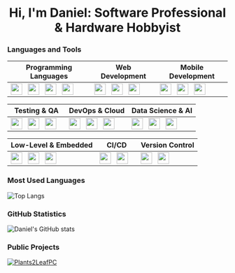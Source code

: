 <h1 align="center">Hi, I'm Daniel: Software Professional & Hardware Hobbyist</h1>

### Languages and Tools

| **Programming Languages**                                                                                                                                                                                                                 | **Web Development**                                                                                                                                                                                                               | **Mobile Development**                                                                                                                                                                                                                 |
| ----------------------------------------------------------------------------------------------------------------------------------------------------------------------------------------------------------------------------------------- | --------------------------------------------------------------------------------------------------------------------------------------------------------------------------------------------------------------------------------- | ------------------------------------------------------------------------------------------------------------------------------------------------------------------------------------------------------------------------------------- |
| <a href="https://www.google.com/search?q=javascript"><img align="left" width="26px" src="https://cdn.simpleicons.org/javascript" style="padding-right:10px;" /></a> <a href="https://www.google.com/search?q=typescript"><img align="left" width="26px" src="https://cdn.simpleicons.org/typescript" style="padding-right:10px;" /></a> <a href="https://www.google.com/search?q=python"><img align="left" width="26px" src="https://cdn.simpleicons.org/python" style="padding-right:10px;" /></a> <a href="https://www.google.com/search?q=java"><img align="left" width="26px" src="https://cdn.simpleicons.org/java" style="padding-right:10px;" /></a> | <a href="https://www.google.com/search?q=react"><img align="left" width="26px" src="https://cdn.simpleicons.org/react" style="padding-right:10px;" /></a> <a href="https://www.google.com/search?q=next.js"><img align="left" width="26px" src="https://cdn.simpleicons.org/next.js" style="padding-right:10px;" /></a> <a href="https://www.google.com/search?q=html5"><img align="left" width="26px" src="https://cdn.simpleicons.org/html5" style="padding-right:10px;" /></a>                                                                                                                                                                                             | <a href="https://www.google.com/search?q=flutter"><img align="left" width="26px" src="https://cdn.simpleicons.org/flutter" style="padding-right:10px;" /></a> <a href="https://www.google.com/search?q=react+native"><img align="left" width="26px" src="https://cdn.simpleicons.org/react" style="padding-right:10px;" /></a> <a href="https://www.google.com/search?q=swift"><img align="left" width="26px" src="https://cdn.simpleicons.org/swift" style="padding-right:10px;" /></a> |


| **Testing & QA**                                                                                                                                                                                                                         | **DevOps & Cloud**                                                                                                                                                                                                               | **Data Science & AI**                                                                                                                                                                                                               |
| --------------------------------------------------------------------------------------------------------------------------------------------------------------------------------------------------------------------------------------- | --------------------------------------------------------------------------------------------------------------------------------------------------------------------------------------------------------------------------------- | ----------------------------------------------------------------------------------------------------------------------------------------------------------------------------------------------------------------------------------- |
| <a href="https://www.google.com/search?q=cypress"><img align="left" width="26px" src="https://cdn.simpleicons.org/cypress" style="padding-right:10px;" /></a> <a href="https://www.google.com/search?q=jest"><img align="left" width="26px" src="https://cdn.simpleicons.org/jest" style="padding-right:10px;" /></a> <a href="https://www.google.com/search?q=selenium"><img align="left" width="26px" src="https://cdn.simpleicons.org/selenium" style="padding-right:10px;" /></a>                                                                                   | <a href="https://www.google.com/search?q=docker"><img align="left" width="26px" src="https://cdn.simpleicons.org/docker" style="padding-right:10px;" /></a> <a href="https://www.google.com/search?q=kubernetes"><img align="left" width="26px" src="https://cdn.simpleicons.org/kubernetes" style="padding-right:10px;" /></a> <a href="https://www.google.com/search?q=aws"><img align="left" width="26px" src="https://cdn.simpleicons.org/amazonaws" style="padding-right:10px;" /></a>                                                                                               | <a href="https://www.google.com/search?q=tensorflow"><img align="left" width="26px" src="https://cdn.simpleicons.org/tensorflow" style="padding-right:10px;" /></a> <a href="https://www.google.com/search?q=apache+spark"><img align="left" width="26px" src="https://cdn.simpleicons.org/apachespark" style="padding-right:10px;" /></a> <a href="https://www.google.com/search?q=pandas"><img align="left" width="26px" src="https://cdn.simpleicons.org/pandas" style="padding-right:10px;" /></a> |


| **Low-Level & Embedded**                                                                                                                                                                                                                 | **CI/CD**                                                                                                                                                                                                                         | **Version Control**                                                                                                                                                                                                                  |
| --------------------------------------------------------------------------------------------------------------------------------------------------------------------------------------------------------------------------------------- | --------------------------------------------------------------------------------------------------------------------------------------------------------------------------------------------------------------------------------- | ----------------------------------------------------------------------------------------------------------------------------------------------------------------------------------------------------------------------------------- |
| <a href="https://www.google.com/search?q=c"><img align="left" width="26px" src="https://cdn.simpleicons.org/c" style="padding-right:10px;" /></a> <a href="https://www.google.com/search?q=cpp"><img align="left" width="26px" src="https://cdn.simpleicons.org/cplusplus" style="padding-right:10px;" /></a> <a href="https://www.google.com/search?q=rust"><img align="left" width="26px" src="https://cdn.simpleicons.org/rust" style="padding-right:10px;" /></a>                                                                                       | <a href="https://www.google.com/search?q=github+actions"><img align="left" width="26px" src="https://cdn.simpleicons.org/githubactions" style="padding-right:10px;" /></a> <a href="https://www.google.com/search?q=jenkins"><img align="left" width="26px" src="https://cdn.simpleicons.org/jenkins" style="padding-right:10px;" /></a>                                                                                                    | <a href="https://www.google.com/search?q=git"><img align="left" width="26px" src="https://cdn.simpleicons.org/git" style="padding-right:10px;" /></a> <a href="https://www.google.com/search?q=github"><img align="left" width="26px" src="https://cdn.simpleicons.org/github" style="padding-right:10px;" /></a>                                         |



### Most Used Languages
![Top Langs](https://github-readme-stats-daniel-gros-projects.vercel.app/api/top-langs/?username=danielgros&langs_count=20&layout=compact&size_weight=0.1&count_weight=0.9&hide_title=true&exclude_repo=Obsidian-Vault)

### GitHub Statistics
![Daniel's GitHub stats](https://github-readme-stats-daniel-gros-projects.vercel.app/api?username=danielgros&show=reviews,prs_merged&show_icons=true&rank_icon=github&include_all_commits=true&disable_animations=true&hide_title=true&exclude_repo=Obsidian-Vault)

### Public Projects
[![Plants2LeafPC](https://github-readme-stats-daniel-gros-projects.vercel.app/api/pin/?username=danielgros&repo=Plants2LeafPC&description_lines_count=5)](https://github.com/danielgros/Plants2LeafPC)


<!--
### Recent Activity
<!--START_SECTION:activity-->


<!-- more stats, these only use public repos
### GitHub Trophies
![](https://github-profile-trophy.vercel.app/?username=danielgros)

### GitHub Streaks
![](https://github-readme-streak-stats.herokuapp.com/?user=danielgros)
--> 

<!--
**danielgros/danielgros** is a ✨ _special_ ✨ repository because its `README.md` (this file) appears on your GitHub profile.

Here are some ideas to get you started:

- 🔭 I’m currently working on ...
- 🌱 I’m currently learning ...
- 👯 I’m looking to collaborate on ...
- 🤔 I’m looking for help with ...
- 💬 Ask me about ...
- 📫 How to reach me: ...
- 😄 Pronouns: ...
- ⚡ Fun fact: ...
-->
